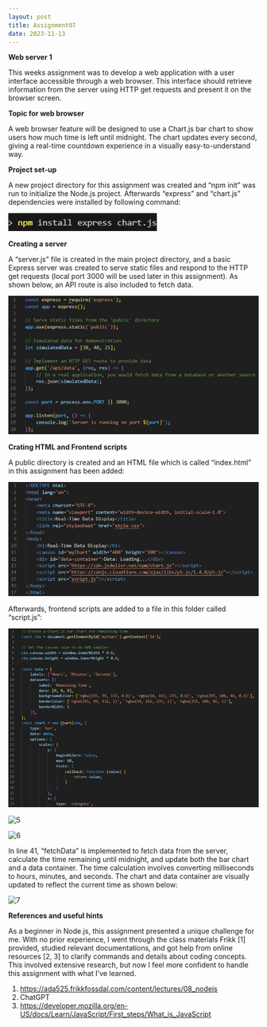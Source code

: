 ```yaml
---
layout: post
title: Assignment07
date: 2023-11-13
---
```


**Web server 1**



This weeks assignment was to develop a web application with a user interface accessible through a web browser. This interface should retrieve information from the server using HTTP get requests and present it on the browser screen. 

**Topic for web browser**


A web browser feature will be designed to use a Chart.js bar chart to show users how much time is left until midnight. The chart updates every second, giving a real-time countdown experience in a visually easy-to-understand way.

**Project set-up**


A new project directory for this assignment was created and “npm init” was run to initialize the Node.js project. Afterwards “express” and “chart.js” dependencies were installed by following command:


![1](https://github.com/samiramousaviii/ADA525/blob/60785fa326691de7c78fe895255c0218093a9aa7/_posts/Picture1.jpg)

**Creating a server**


A “server.js” file is created in the main project directory, and a basic Express server was created to serve static files and respond to the HTTP get requests (local port 3000 will be used later in this assignment). As shown below, an API route is also included to fetch data. 


![2](https://github.com/samiramousaviii/ADA525/blob/58f1edf15fd3cc6a708e973e46676f1aa92e87e3/_posts/Picture2.jpg)


**Crating HTML and Frontend scripts**


A public directory is created and an HTML file which is called “index.html” in this assignment has been added:


![3](https://github.com/samiramousaviii/ADA525/blob/739ecaea3c02179a4c8bc97ccdbb2a1a877bce7f/_posts/Picture3.jpg)


Afterwards, frontend scripts are added to a file in this folder called “script.js”:


![4](https://github.com/samiramousaviii/ADA525/blob/5585de5ead83eb9606a697b9ea3d14786bc353b0/_posts/Picture4.jpg)

![5](Picture5.jpg)


![6](Picture6.jpg)


In line 41, “fetchData” is implemented to fetch data from the server, calculate the time remaining until midnight, and update both the bar chart and a data container. The time calculation involves converting milliseconds to hours, minutes, and seconds. The chart and data container are visually updated to reflect the current time as shown below:


![7](Picture7.jpg)



**References and useful hints**


As a beginner in Node.js, this assignment presented a unique challenge for me. With no prior experience, I went through the class materials Frikk [1] provided, studied relevant documentations, and got help from online resources [2, 3] to clarify commands and details about coding concepts. This involved extensive research, but now I feel more confident to handle this assignment with what I've learned.

1.	https://ada525.frikkfossdal.com/content/lectures/08_nodejs
2.	ChatGPT
3.	https://developer.mozilla.org/en-US/docs/Learn/JavaScript/First_steps/What_is_JavaScript
